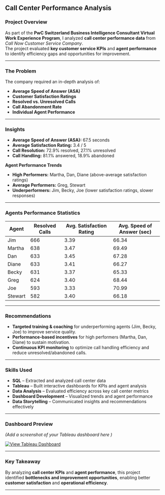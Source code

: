 ## Call Center Performance Analysis
###  Project Overview
As part of the **PwC Switzerland Business Intelligence Consultant Virtual Work Experience Program**, I analyzed **call center performance data** from *Call Now Customer Service Company*.  
The project evaluated **key customer service KPIs** and **agent performance** to identify efficiency gaps and opportunities for improvement.

---

### The Problem
The company required an in-depth analysis of:  
- **Average Speed of Answer (ASA)**  
- **Customer Satisfaction Ratings**  
- **Resolved vs. Unresolved Calls**  
- **Call Abandonment Rate**  
- **Individual Agent Performance**  

---

### Insights
- **Average Speed of Answer (ASA):** 67.5 seconds  
- **Average Satisfaction Rating:** 3.4 / 5  
- **Call Resolution:** 72.9% resolved, 27.1% unresolved  
- **Call Handling:** 81.1% answered, 18.9% abandoned  

**Agent Performance Trends**  
- **High Performers:** Martha, Dan, Diane (above-average satisfaction ratings)  
-  **Average Performers:** Greg, Stewart  
-  **Underperformers:** Jim, Becky, Joe (lower satisfaction ratings, slower responses)  

---

### Agents Performance Statistics

| Agent   | Resolved Calls | Avg. Satisfaction Rating | Avg. Speed of Answer (sec) |
|---------|----------------|---------------------------|-----------------------------|
| Jim     | 666            | 3.39                      | 66.34                       |
| Martha  | 638            | 3.47                      | 69.49                       |
| Dan     | 633            | 3.45                      | 67.28                       |
| Diane   | 633            | 3.41                      | 66.27                       |
| Becky   | 631            | 3.37                      | 65.33                       |
| Greg    | 624            | 3.40                      | 68.44                       |
| Joe     | 593            | 3.33                      | 70.99                       |
| Stewart | 582            | 3.40                      | 66.18                       |

---

### Recommendations
- **Targeted training & coaching** for underperforming agents (Jim, Becky, Joe) to improve service quality.  
-  **Performance-based incentives** for high performers (Martha, Dan, Diane) to sustain motivation.  
-  **Continuous KPI monitoring** to optimize call handling efficiency and reduce unresolved/abandoned calls.  

---

###  Skills Used
- **SQL** – Extracted and analyzed call center data  
- **Tableau** – Built interactive dashboards for KPIs and agent analysis  
- **Data Analysis** – Evaluated efficiency across key call center metrics  
- **Dashboard Development** – Visualized trends and agent performance  
- **Data Storytelling** – Communicated insights and recommendations effectively  

---

### Dashboard Preview
*(Add a screenshot of your Tableau dashboard here )*  

[![View Tableau Dashboard](https://img.shields.io/badge/View%20Dashboard-Tableau-blue?logo=tableau)](https://public.tableau.com/views/YourDashboardLinkHere)

---

### Key Takeaway
By analyzing **call center KPIs** and **agent performance**, this project identified **bottlenecks and improvement opportunities**, enabling better **customer satisfaction** and **operational efficiency**.

---
